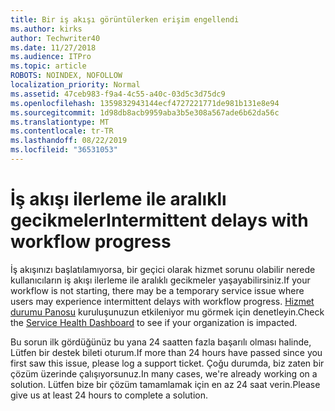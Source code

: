 ```yaml
---
title: Bir iş akışı görüntülerken erişim engellendi
ms.author: kirks
author: Techwriter40
ms.date: 11/27/2018
ms.audience: ITPro
ms.topic: article
ROBOTS: NOINDEX, NOFOLLOW
localization_priority: Normal
ms.assetid: 47ceb983-f9a4-4c55-a40c-03d5c3d75dc9
ms.openlocfilehash: 1359832943144ecf4727221771de981b131e8e94
ms.sourcegitcommit: 1d98db8acb9959aba3b5e308a567ade6b62da56c
ms.translationtype: MT
ms.contentlocale: tr-TR
ms.lasthandoff: 08/22/2019
ms.locfileid: "36531053"
---
```

# <a name="intermittent-delays-with-workflow-progress"></a><span data-ttu-id="08aa7-102">İş akışı ilerleme ile aralıklı gecikmeler</span><span class="sxs-lookup"><span data-stu-id="08aa7-102">Intermittent delays with workflow progress</span></span>

<span data-ttu-id="08aa7-103">İş akışınızı başlatılamıyorsa, bir geçici olarak hizmet sorunu olabilir nerede kullanıcıların iş akışı ilerleme ile aralıklı gecikmeler yaşayabilirsiniz.</span><span class="sxs-lookup"><span data-stu-id="08aa7-103">If your workflow is not starting, there may be a temporary service issue where users may experience intermittent delays with workflow progress.</span></span> <span data-ttu-id="08aa7-104">[Hizmet durumu Panosu]("https://admin.microsoft.com/AdminPortal/Home#/servicehealth) kuruluşunuzun etkileniyor mu görmek için denetleyin.</span><span class="sxs-lookup"><span data-stu-id="08aa7-104">Check the [Service Health Dashboard]("https://admin.microsoft.com/AdminPortal/Home#/servicehealth) to see if your organization is impacted.</span></span> 

<span data-ttu-id="08aa7-105">Bu sorun ilk gördüğünüz bu yana 24 saatten fazla başarılı olması halinde, Lütfen bir destek bileti oturum.</span><span class="sxs-lookup"><span data-stu-id="08aa7-105">If more than 24 hours have passed since you first saw this issue, please log a support ticket.</span></span> <span data-ttu-id="08aa7-106">Çoğu durumda, biz zaten bir çözüm üzerinde çalışıyorsunuz.</span><span class="sxs-lookup"><span data-stu-id="08aa7-106">In many cases, we're already working on a solution.</span></span> <span data-ttu-id="08aa7-107">Lütfen bize bir çözüm tamamlamak için en az 24 saat verin.</span><span class="sxs-lookup"><span data-stu-id="08aa7-107">Please give us at least 24 hours to complete a solution.</span></span>


  

